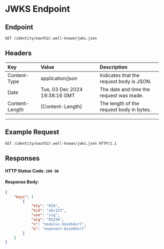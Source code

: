 # JWKS Endpoint

## Endpoint
```http
GET /identity/oauth2/.well-known/jwks.json
```

## Headers
| Key             | Value                         | Description                               |
| :-------------- | :---------------------------- | :---------------------------------------- |
| Content-Type    | application/json              | Indicates that the request body is JSON.  |
| Date            | Tue, 03 Dec 2024 19:38:16 GMT | The date and time the request was made.   |
| Content-Length  | [Content-Length]              | The length of the request body in bytes.  |

---

## Example Request
```http
GET /identity/oauth2/.well-known/jwks.json HTTP/1.1
```

## Responses

#### HTTP Status Code: `200 OK`
#### Response Body:
```json
{
    "keys": [
        {
            "kty": "RSA",
            "kid": "abc123",
            "use": "sig",
            "alg": "RS256",
            "n": "modulus-base64url",
            "e": "exponent-base64url"
        }
    ]
}
```